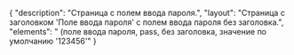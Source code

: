 {
"description": "Страница с полем ввода пароля.",
"layout": "Страница с заголовком 'Поле ввода пароля' с полем ввода пароля без заголовка.",
"elements": " (поле ввода пароля, pass, без заголовка, значение по умолчанию '123456'"
}
